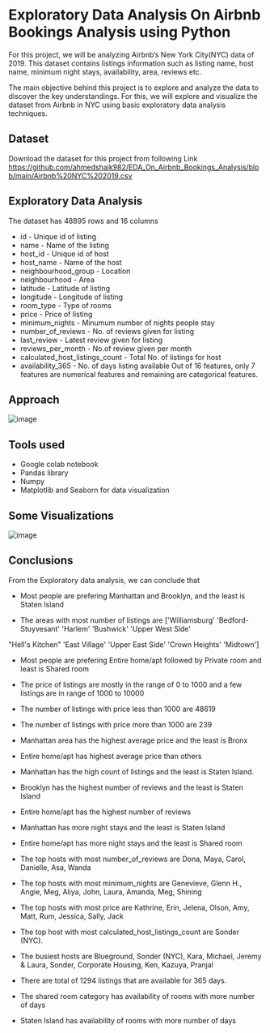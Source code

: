 
# Exploratory Data Analysis On Airbnb Bookings Analysis using Python

For this project, we will be analyzing Airbnb’s New York City(NYC) data of 2019. This dataset contains listings information such as listing name, host name, minimum night stays, availability, area, reviews etc.

The main objective behind this project is to explore and analyze the data to discover the key understandings. For this, we will explore and visualize the dataset from Airbnb in NYC using basic exploratory data analysis techniques.

## Dataset
Download the dataset for this project from following Link
https://github.com/ahmedshaik982/EDA_On_Airbnb_Bookings_Analysis/blob/main/Airbnb%20NYC%202019.csv

## Exploratory Data Analysis
The dataset has 48895 rows and 16 columns
* id - Unique id of listing
* name - Name of the listing
* host_id - Unique id of host
* host_name - Name of the host
* neighbourhood_group - Location
* neighbourhood - Area
* latitude - Latitude of listing
* longitude - Longitude of listing
* room_type - Type of rooms
* price - Price of listing
* minimum_nights - Minumum number of nights people stay
* number_of_reviews - No. of reviews given for listing
* last_review - Latest review given for listing
* reviews_per_month - No.of review given per month
* calculated_host_listings_count - Total No. of listings for host
* availability_365 - No. of days listing available
Out of 16 features, only 7 features are numerical features and remaining are categorical features.

## Approach
![image](https://user-images.githubusercontent.com/117965293/209427425-8219e16b-5547-4c04-96eb-70e03ce3ba5b.png)
## Tools used
* Google colab notebook
* Pandas library
* Numpy
* Matplotlib and Seaborn for data visualization

## Some Visualizations
![image](https://user-images.githubusercontent.com/117965293/209428021-c14bd605-2ef2-48a1-baa5-69d4ac56fb36.png)

## Conclusions
From the Exploratory data analysis, we can conclude that

* Most people are prefering Manhattan and Brooklyn, and the least is Staten Island

* The areas with most number of listings are ['Williamsburg' 'Bedford-Stuyvesant' 'Harlem' 'Bushwick' 'Upper West Side'

"Hell's Kitchen" 'East Village' 'Upper East Side' 'Crown Heights' 'Midtown']

* Most people are prefering Entire home/apt followed by Private room and least is Shared room

* The price of listings are mostly in the range of 0 to 1000 and a few listings are in range of 1000 to 10000

* The number of listings with price less than 1000 are 48619

* The number of listings with price more than 1000 are 239

* Manhattan area has the highest average price and the least is Bronx

* Entire home/apt has highest average price than others

* Manhattan has the high count of listings and the least is Staten Island.

* Brooklyn has the highest number of reviews and the least is Staten Island

* Entire home/apt has the highest number of reviews

* Manhattan has more night stays and the least is Staten Island

* Entire home/apt has more night stays and the least is Shared room

* The top hosts with most number_of_reviews are Dona, Maya, Carol, Danielle, Asa, Wanda

* The top hosts with most minimum_nights are Genevieve, Glenn H., Angie, Meg, Aliya, John, Laura, Amanda, Meg, Shining

* The top hosts with most price are Kathrine, Erin, Jelena, Olson, Amy, Matt, Rum, Jessica, Sally, Jack

* The top host with most calculated_host_listings_count are Sonder (NYC).

* The busiest hosts are Blueground, Sonder (NYC), Kara, Michael, Jeremy & Laura, Sonder, Corporate Housing, Ken, Kazuya, Pranjal

* There are total of 1294 listings that are available for 365 days.

* The shared room category has availability of rooms with more number of days

* Staten Island has availability of rooms with more number of days
